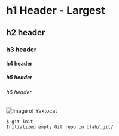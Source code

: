 # h1 Header - Largest
## h2 header
### h3 header
#### h4 header
##### h5 header
###### h6 header

![Image of Yaktocat](https://octodex.github.com/images/yaktocat.png)

```
$ git init
Initialized empty Git repo in blah/.git/
```

